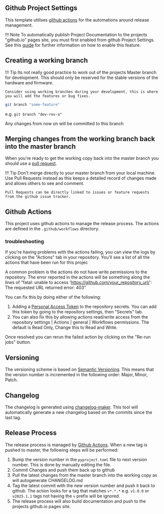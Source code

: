 
## Github Project Settings

This template utilises [github actions](https://docs.github.com/en/actions) for the automations around release management.

!!! Note 
    To automatically publish Project Documentation to the projects "github.io" pages site, you must first enabled from github Project 
    Settings.  See this [guide](https://guides.github.com/features/pages/) for further information on how to enable this feature.

## Creating a working branch

!!! Tip
    Its not really good practice to work out of the projects Master branch for development.  This should only be reserved 
    for the stable versions of the hardware and firmware.

    Consider using working branches during your development, this is where you will add the features or bug fixes.

``` bash
git branch "some-feature"
```

e.g. `git branch "dev-rev-a"`

Any changes from now on will be committed to this branch

## Merging changes from the working branch back into the master branch

When you're ready to get the working copy back into the master branch you should use a [pull request](https://docs.github.com/en/github/collaborating-with-issues-and-pull-requests/proposing-changes-to-your-work-with-pull-requests).

!!! Tip
    Don't merge directly to your master branch from your local machine.  Use Pull Requests instead
    as this keeps a detailed record of changes made and allows others to see and comment.

    Pull Requests can be directly linked to issues or feature requests from the github issue tracker.

## Github Actions

This project uses github actions to manage the release process.  The actions are defined in the `.github/workflows` directory.

### troubleshooting

If you're having problems with the actions failing, you can view the logs by clicking on the "Actions" tab in your repository.  You'll see a list of all the actions that have been run for this projec

A common problem is the actions do not have write permissions to the repository. The error reported in the actions will be something along the lines of "fatal: unable to access 'https://github.com/your_repository_url/': The requested URL returned error: 403"

You can fix this by doing either of the following:

1. Adding a [Personal Access Token](https://docs.github.com/en/github/authenticating-to-github/creating-a-personal-access-token) to the repository secrets.  You can add this token by going to the repository settings, then "Secrets" tab.
2. You can also fix this by allowing actions read/write access from the repository settings | Actions | general | Workflows permissions.  The default is Read Only, Change this to Read and Write.

Once resolved you can rerun the failed action by clicking on the "Re-run jobs" button.

## Versioning

The versioning scheme is based on [Semantic Versioning](https://semver.org/).  This means that the version number is incremented in the following order: Major, Minor, Patch.

## Changelog

The changelog is generated using [changelog-maker](https://github.com/michaelbausor/changelog-maker).  This tool will automatically generate a new changelog based on the commits since the last tag.

## Release Process

The release process is managed by [Github Actions](https://docs.github.com/en/actions).  When a new tag is pushed to master, the following steps will be performed:

 1. Bump the version number in the `pyproject.toml` file to next version number. This is done by manually editing the file.
 2. Commit Changes and push them back up to github
 3. Pull the latest changes from the master branch into the working copy as will autogenerate CHANGELOG.md
 4. Tag the latest commit with the new version number and push it back to github.  The action looks for a tag that matches `v*.*.*` e.g. `v1.0.0` or `v2025.1.1` tags not having the `v` prefix will be ignored.
 5. The release process will also build documentation and push to the projects github.io pages site.
